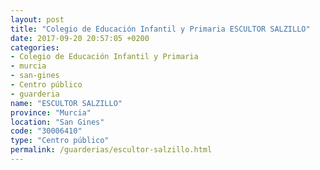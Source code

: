 ```yaml
---
layout: post
title: "Colegio de Educación Infantil y Primaria ESCULTOR SALZILLO"
date: 2017-09-20 20:57:05 +0200
categories:
- Colegio de Educación Infantil y Primaria
- murcia
- san-gines
- Centro público
- guarderia
name: "ESCULTOR SALZILLO"
province: "Murcia"
location: "San Gines"
code: "30006410"
type: "Centro público"
permalink: /guarderias/escultor-salzillo.html
---
```

